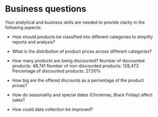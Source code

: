# Business questions

Your analytical and business skills are needed to provide clarity in the following aspects:

- How should products be classified into different categories to simplify reports and analysis?
- What is the distribution of product prices across different categories?

- How many products are being discounted?
Number of discounted products: 48,741
Number of non-discounted products: 128,473
Percentage of discounted products: 27.50% 

- How big are the offered discounts as a percentage of the product prices?
- How do seasonality and special dates (Christmas, Black Friday) affect sales?
- How could data collection be improved?

